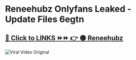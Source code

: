 
 # Reneehubz Onlyfans Leaked - Update Files 6egtn

## <h2><a href="https://clipsfans.com/Reneehubz&ref=git">🔗 Click to LINKS ⏩⏩ 👉 🟢 Reneehubz </a></h2>

<a href="https://clipsfans.com/Reneehubz&ref=git" rel="nofollow" data-target="animated-image.originalLink"><img src="https://i.ibb.co.com/xMMVF88/686577567.gif" alt="Viral Video Original" style="max-width: 100%; display: inline-block;" data-target="animated-image.originalImage"></a>

